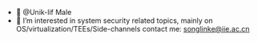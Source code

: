 - 👋 @Unik-lif Male
- 👀 I’m interested in system security related topics, mainly on OS/virtualization/TEEs/Side-channels
contact me: songlinke@iie.ac.cn
<!---
Unik-lif/Unik-lif is a ✨ special ✨ repository because its `README.md` (this file) appears on your GitHub profile.
You can click the Preview link to take a look at your changes.
--->
